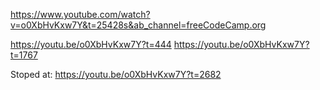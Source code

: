 

https://www.youtube.com/watch?v=o0XbHvKxw7Y&t=25428s&ab_channel=freeCodeCamp.org


https://youtu.be/o0XbHvKxw7Y?t=444
https://youtu.be/o0XbHvKxw7Y?t=1767

Stoped at:
https://youtu.be/o0XbHvKxw7Y?t=2682